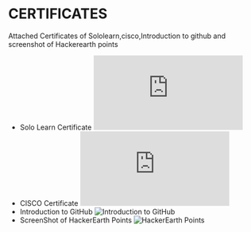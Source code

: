 # CERTIFICATES
Attached Certificates of Sololearn,cisco,Introduction to github and screenshot of Hackerearth points
* Solo Learn Certificate
![Solo_Learn](https://github.com/LOGESHWARANS389/M1_RetailBillingSystem_Application/blob/main/0_Certificates/LogeshwaranS-NDG%20Linux%20Unhatc-certificate%20(1).pdf)
* CISCO Certificate
![CISCO Certificate](https://github.com/LOGESHWARANS389/M1_RetailBillingSystem_Application/blob/main/0_Certificates/LogeshwaranS-NDG%20Linux%20Unhatc-certificate%20(1).pdf)
* Introduction to GitHub
![Introduction to GitHub](https://github.com/LOGESHWARANS389/M1_RetailBillingSystem_Application/blob/main/0_Certificates/githubcourse.png)
* ScreenShot of HackerEarth Points
![HackerEarth Points](https://github.com/LOGESHWARANS389/M1_RetailBillingSystem_Application/blob/main/0_Certificates/hackerc1000.png)
